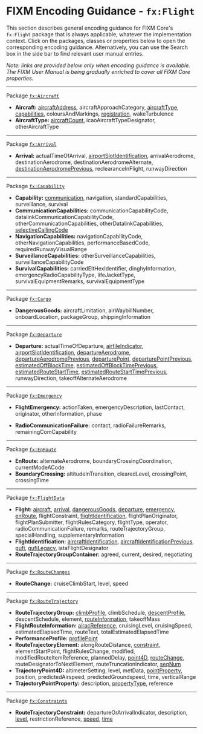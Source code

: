 # FIXM Encoding Guidance - `fx:Flight`

This section describes general encoding guidance for FIXM Core's `fx:Flight` package that is always applicable, whatever the implementation context. 
Click on the packages, classes or properties below to open the corresponding encoding guidance. 
Alternatively, you can use the Search box in the side bar to find relevant user manual entries.

*Note: links are provided below only when encoding guidance is available. The FIXM User Manual is being gradually enriched to cover all FIXM Core properties.*

---
Package [`fx:Aircraft`]
- **Aircraft:** [aircraftAddress], aircraftApproachCategory, [aircraftType], [capabilities], coloursAndMarkings, [registration], wakeTurbulence
- **AircraftType:** [aircraftCount], icaoAircraftTypeDesignator, otherAircraftType
---
Package [`fx:Arrival`]
- **Arrival:** actualTimeOfArrival, [airportSlotIdentification], arrivalAerodrome, destinationAerodrome, destinationAerodromeAlternate, [destinationAerodromePrevious], reclearanceInFlight, runwayDirection
---
Package [`fx:Capability`]
- **Capability:** [communication], navigation, standardCapabilities, surveillance, survival
- **CommunicationCapabilities:** communicationCapabilityCode, datalinkCommunicationCapabilityCode, otherCommunicationCapabilities, otherDatalinkCapabilities, [selectiveCallingCode]
- **NavigationCapabilities:** navigationCapabilityCode, otherNavigationCapabilities, performanceBasedCode, requiredRunwayVisualRange
- **SurveillanceCapabilities:** otherSurveillanceCapabilities, surveillanceCapabilityCode
- **SurvivalCapabilities:** carriedEltHexIdentifier, dinghyInformation, emergencyRadioCapabilityType, lifeJacketType, survivalEquipmentRemarks, survivalEquipmentType
---
Package [`fx:Cargo`]
- **DangerousGoods:** aircraftLimitation, airWaybillNumber, onboardLocation, packageGroup, shippingInformation
<!-- - **fx:DangerousGoodsPackageGroup:** dangerousGoodsPackage, shipmentDimensions -->
<!-- - **fx:DangerousGoodsPackage:** allPackedInOne, compatibilityGroup, dangerousGoodsLimitation, dangerousGoodsQuantity, hazardClass, packingGroup, properShippingName, radioactiveMaterials, shipmentDimensions, subsidiaryHazardClass, unNumber -->
---
Package [`fx:Departure`]
- **Departure:** actualTimeOfDeparture, [airfileIndicator], [airportSlotIdentification], [departureAerodrome], [departureAerodromePrevious], [departurePoint], [departurePointPrevious], [estimatedOffBlockTime], [estimatedOffBlockTimePrevious], [estimatedRouteStartTime], [estimatedRouteStartTimePrevious], runwayDirection, takeoffAlternateAerodrome
---
Package [`fx:Emergency`]
- **FlightEmergency:** actionTaken, emergencyDescription, lastContact, originator, otherInformation, phase
<!-- - **fx:LastContactType:** lastContactFrequency, lastContactTime, lastContactUnit, position -->
- **RadioCommunicationFailure:** contact, radioFailureRemarks, remainingComCapability
---
Package [`fx:EnRoute`]
- **EnRoute:** alternateAerodrome, boundaryCrossingCoordination, currentModeACode
- **BoundaryCrossing:** altitudeInTransition, clearedLevel, crossingPoint, crossingTime
---
Package [`fx:FlightData`]
- **Flight:** [aircraft], [arrival], [dangerousGoods], [departure], [emergency], [enRoute], flightConstraint, [flightIdentification], flightPlanOriginator, flightPlanSubmitter, flightRulesCategory, flightType, operator, radioCommunicationFailure, remarks, routeTrajectoryGroup, specialHandling, supplementaryInformation
- **FlightIdentification:** [aircraftIdentification], [aircraftIdentificationPrevious], [gufi], [gufiLegacy], iataFlightDesignator
- **RouteTrajectoryGroupContainer:** agreed, current, desired, negotiating
---
Package [`fx:RouteChanges`]
- **RouteChange:** cruiseClimbStart, level, speed 
---
Package [`fx:RouteTrajectory`]
- **RouteTrajectoryGroup:** [climbProfile], climbSchedule, [descentProfile], descentSchedule, element, [routeInformation], takeoffMass
- **FlightRouteInformation:** [airacReference], cruisingLevel, cruisingSpeed, estimatedElapsedTime, routeText, totalEstimatedElapsedTime
- **PerformanceProfile:** [profilePoint]
- **RouteTrajectoryElement:** alongRouteDistance, [constraint], elementStartPoint, flightRulesChange, modified, modifiedRouteItemReference, plannedDelay, [point4D], [routeChange], routeDesignatorToNextElement, routeTruncationIndicator, [seqNum]
- **TrajectoryPoint4D:** altimeterSetting, level, metData, [pointProperty], position, predictedAirspeed, predictedGroundspeed, time, verticalRange
- **TrajectoryPointProperty:** description, [propertyType], reference
---
Package [`fx:Constraints`]
- **RouteTrajectoryConstraint:** departureOrArrivalIndicator, description, [level], restrictionReference, [speed], [time]
---

<!----------------------------------------------------->
<!-- Links for fx:Aircraft -->
[`fx:Aircraft`]: https://fixm-ccb.github.io/fixm-user-manual-4.3.0-testing/#/general-guidance/fx_Aircraft
[aircraftAddress]: https://fixm-ccb.github.io/fixm-user-manual-4.3.0-testing/#/general-guidance/fx_Aircraft?id=aircraftaddress
[aircraftType]: https://fixm-ccb.github.io/fixm-user-manual-4.3.0-testing/#/general-guidance/fx_Aircraft?id=aircrafttype
[registration]: https://fixm-ccb.github.io/fixm-user-manual-4.3.0-testing/#/general-guidance/fx_Aircraft?id=registration
[capabilities]: https://fixm-ccb.github.io/fixm-user-manual-4.3.0-testing/#/general-guidance/fx_Capability
[aircraftCount]: https://fixm-ccb.github.io/fixm-user-manual-4.3.0-testing/#/general-guidance/fx_Aircraft?id=aircraftcount

<!-- Links for fx:Arrival -->
[`fx:Arrival`]: https://fixm-ccb.github.io/fixm-user-manual-4.3.0-testing/#/general-guidance/fx_Arrival
[destinationAerodromePrevious]: https://fixm-ccb.github.io/fixm-user-manual-4.3.0-testing/#/general-guidance/fx_FlightData?id=aircraftidentificationprevious

<!-- Links for fx:Capability -->
[`fx:Capability`]: https://fixm-ccb.github.io/fixm-user-manual-4.3.0-testing/#/general-guidance/fx_Capability
[communication]: https://fixm-ccb.github.io/fixm-user-manual-4.3.0-testing/#/general-guidance/fx_Capability?id=communication
[selectiveCallingCode]: https://fixm-ccb.github.io/fixm-user-manual-4.3.0-testing/#/general-guidance/fx_Capability?id=selectivecallingcode

<!-- Links for fx:Cargo -->
[`fx:Cargo`]: https://fixm-ccb.github.io/fixm-user-manual-4.3.0-testing/#/general-guidance/fx_Cargo

<!-- Links for fx:Departure -->
[`fx:Departure`]: https://fixm-ccb.github.io/fixm-user-manual-4.3.0-testing/#/general-guidance/fx_Departure
[airfileIndicator]: https://fixm-ccb.github.io/fixm-user-manual-4.3.0-testing/#/general-guidance/fx_Departure?id=airfileindicator
[airportslotidentification]: https://fixm-ccb.github.io/fixm-user-manual-4.3.0-testing/#/general-guidance/fx_Departure?id=airportslotidentification
[departureAerodrome]: https://fixm-ccb.github.io/fixm-user-manual-4.3.0-testing/#/general-guidance/fx_Departure?id=departureaerodrome-departurepoint
[departureAerodromePrevious]: https://fixm-ccb.github.io/fixm-user-manual-4.3.0-testing/#/general-guidance/fx_FlightData?id=aircraftidentificationprevious
[departurePoint]: https://fixm-ccb.github.io/fixm-user-manual-4.3.0-testing/#/general-guidance/fx_Departure?id=departureaerodrome-departurepoint
[departurePointPrevious]: https://fixm-ccb.github.io/fixm-user-manual-4.3.0-testing/#/general-guidance/fx_FlightData?id=aircraftidentificationprevious
[estimatedOffBlockTime]: https://fixm-ccb.github.io/fixm-user-manual-4.3.0-testing/#/general-guidance/fx_Departure?id=estimatedoffblocktime-estimatedroutestarttime
[estimatedOffBlockTimePrevious]: https://fixm-ccb.github.io/fixm-user-manual-4.3.0-testing/#/general-guidance/fx_FlightData?id=aircraftidentificationprevious
[estimatedRouteStartTime]: https://fixm-ccb.github.io/fixm-user-manual-4.3.0-testing/#/general-guidance/fx_Departure?id=estimatedoffblocktime-estimatedroutestarttime
[estimatedRouteStartTimePrevious]: https://fixm-ccb.github.io/fixm-user-manual-4.3.0-testing/#/general-guidance/fx_FlightData?id=aircraftidentificationprevious

<!-- Links for fx:Emergency -->
[`fx:Emergency`]: https://fixm-ccb.github.io/fixm-user-manual-4.3.0-testing/#/general-guidance/fx_Emergency

<!-- Links for fx:EnRoute -->
[`fx:EnRoute`]: https://fixm-ccb.github.io/fixm-user-manual-4.3.0-testing/#/general-guidance/fx_EnRoute

<!-- Links for fx:FlightData -->
[`fx:FlightData`]: https://fixm-ccb.github.io/fixm-user-manual-4.3.0-testing/#/general-guidance/fx_FlightData
[aircraft]: https://fixm-ccb.github.io/fixm-user-manual-4.3.0-testing/#/general-guidance/fx_Aircraft?id=encoding-guidance-for-fxaircraft
[arrival]: https://fixm-ccb.github.io/fixm-user-manual-4.3.0-testing/#/general-guidance/fx_Arrival?id=encoding-guidance-for-fxarrival
[dangerousGoods]: https://fixm-ccb.github.io/fixm-user-manual-4.3.0-testing/#/general-guidance/fx_Cargo?id=encoding-guidance-for-fxcargo
[departure]: https://fixm-ccb.github.io/fixm-user-manual-4.3.0-testing/#/general-guidance/fx_Departure?id=encoding-guidance-for-fxdeparture
[emergency]: https://fixm-ccb.github.io/fixm-user-manual-4.3.0-testing/#/general-guidance/fx_Emergency?id=encoding-guidance-for-fxemergency
[enRoute]: https://fixm-ccb.github.io/fixm-user-manual-4.3.0-testing/#/general-guidance/fx_EnRoute?id=encoding-guidance-for-fxenroute
[flightIdentification]: https://fixm-ccb.github.io/fixm-user-manual-4.3.0-testing/#/general-guidance/fx_FlightData?id=flightidentification
[aircraftIdentification]: https://fixm-ccb.github.io/fixm-user-manual-4.3.0-testing/#/general-guidance/fx_FlightData?id=aircraftidentification
[aircraftIdentificationPrevious]: https://fixm-ccb.github.io/fixm-user-manual-4.3.0-testing/#/general-guidance/fx_FlightData?id=aircraftidentificationprevious
[gufi]: https://fixm-ccb.github.io/fixm-user-manual-4.3.0-testing/#/general-guidance/fx_FlightData?id=gufi
[gufiLegacy]: https://fixm-ccb.github.io/fixm-user-manual-4.3.0-testing/#/general-guidance/fx_FlightData?id=compatibility-with-fixm-core-420

<!-- Links for fx:RouteChanges -->
[`fx:RouteChanges`]: https://fixm-ccb.github.io/fixm-user-manual-4.3.0-testing/#/general-guidance/fx_RouteChanges

<!-- Links for fx:RouteTrajectory -->
[`fx:RouteTrajectory`]: https://fixm-ccb.github.io/fixm-user-manual-4.3.0-testing/#/general-guidance/fx_RouteTrajectory
[climbProfile]: https://fixm-ccb.github.io/fixm-user-manual-4.3.0-testing/#/general-guidance/fx_RouteTrajectory?id=climbprofile-descentprofile
[descentProfile]: https://fixm-ccb.github.io/fixm-user-manual-4.3.0-testing/#/general-guidance/fx_RouteTrajectory?id=climbprofile-descentprofile
[profilePoint]: https://fixm-ccb.github.io/fixm-user-manual-4.3.0-testing/#/general-guidance/fx_RouteTrajectory?id=climbprofile-descentprofile
[routeInformation]: https://fixm-ccb.github.io/fixm-user-manual-4.3.0-testing/#/general-guidance/fx_RouteTrajectory?id=routeinformation
[point4D]: https://fixm-ccb.github.io/fixm-user-manual-4.3.0-testing/#/general-guidance/fx_RouteTrajectory?id=point4d
[pointProperty]: https://fixm-ccb.github.io/fixm-user-manual-4.3.0-testing/#/general-guidance/fx_RouteTrajectory?id=pointproperty
[propertyType]: https://fixm-ccb.github.io/fixm-user-manual-4.3.0-testing/#/general-guidance/fx_RouteTrajectory?id=pointproperty
[element]: https://fixm-ccb.github.io/fixm-user-manual-4.3.0-testing/#/general-guidance/fx_RouteTrajectory?id=element
[airacReference]: https://fixm-ccb.github.io/fixm-user-manual-4.3.0-testing/#/general-guidance/fx_RouteTrajectory?id=airacreference
[constraint]: https://fixm-ccb.github.io/fixm-user-manual-4.3.0-testing/#/general-guidance/fx_Constraints?id=encoding-guidance-for-fxconstraints
[routeChange]: https://fixm-ccb.github.io/fixm-user-manual-4.3.0-testing/#/general-guidance/fx_RouteChanges?id=encoding-guidance-for-fxroutechanges
[seqNum]: https://fixm-ccb.github.io/fixm-user-manual-4.3.0-testing/#/general-guidance/fb_Types?id=count-sequence-numbers

<!-- Links for fx:Constraints -->
[`fx:Constraints`]: https://fixm-ccb.github.io/fixm-user-manual-4.3.0-testing/#/general-guidance/fx_Constraints
[level]: https://fixm-ccb.github.io/fixm-user-manual-4.3.0-testing/#/general-guidance/fx_Constraints?id=level
[speed]: https://fixm-ccb.github.io/fixm-user-manual-4.3.0-testing/#/general-guidance/fx_Constraints?id=speed
[time]: https://fixm-ccb.github.io/fixm-user-manual-4.3.0-testing/#/general-guidance/fx_Constraints?id=time

<!-----------------------------------------------------> 
